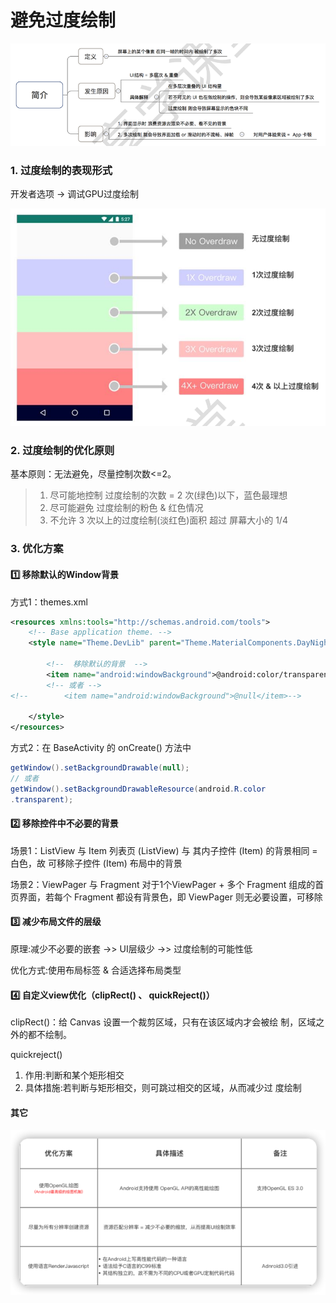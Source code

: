 # 避免过度绘制

![](img/ea84d721.png)

### 1. 过度绘制的表现形式

开发者选项 -> 调试GPU过度绘制

![](img/dfe00d95.png)

### 2. 过度绘制的优化原则

基本原则：无法避免，尽量控制次数<=2。

> 1. 尽可能地控制 过度绘制的次数 = 2 次(绿色)以下，蓝色最理想 
> 2. 尽可能避免 过度绘制的粉色 & 红色情况
> 3. 不允许 3 次以上的过度绘制(淡红色)面积 超过 屏幕大小的 1/4


### 3. 优化方案

#### 1️⃣ 移除默认的Window背景

方式1：themes.xml
```xml
<resources xmlns:tools="http://schemas.android.com/tools">
    <!-- Base application theme. -->
    <style name="Theme.DevLib" parent="Theme.MaterialComponents.DayNight.DarkActionBar">
        
        <!--  移除默认的背景  -->
        <item name="android:windowBackground">@android:color/transparent</item>
        <!-- 或者 -->
<!--        <item name="android:windowBackground">@null</item>-->

    </style>
</resources>
```

方式2：在 BaseActivity 的 onCreate() 方法中
``` java
getWindow().setBackgroundDrawable(null);
// 或者
getWindow().setBackgroundDrawableResource(android.R.color
.transparent);
```

#### 2️⃣ 移除控件中不必要的背景

场景1：ListView 与 Item
列表页 (ListView) 与 其内子控件 (Item) 的背景相同 = 白色，故 可移除子控件 (Item) 布局中的背景

场景2：ViewPager 与 Fragment
对于1个ViewPager + 多个 Fragment 组成的首页界面，若每个
Fragment 都设有背景色，即 ViewPager 则无必要设置，可移除

#### 3️⃣ 减少布局文件的层级

原理:减少不必要的嵌套 ->> UI层级少 ->> 过度绘制的可能性低

优化方式:使用布局标签<merge> & 合适选择布局类型

#### 4️⃣ 自定义view优化（clipRect() 、 quickReject()）

clipRect()：给 Canvas 设置一个裁剪区域，只有在该区域内才会被绘 制，区域之外的都不绘制。

quickreject()
1. 作用:判断和某个矩形相交
2. 具体措施:若判断与矩形相交，则可跳过相交的区域，从而减少过
   度绘制
   
#### 其它

![](img/fa628aca.png)



